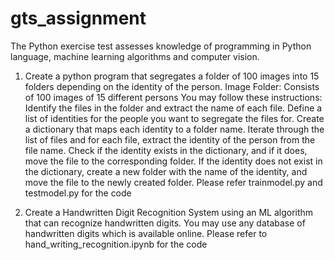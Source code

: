 # gts_assignment

The Python exercise test assesses knowledge of programming in Python language, machine learning algorithms and computer vision.


1. Create a python program that segregates a folder of 100 images into 15 folders depending on the identity of the person. 
Image Folder: Consists of 100 images of 15 different persons
You may follow these instructions:
Identify the files in the folder and extract the name of each file.
Define a list of identities for the people you want to segregate the files for.
Create a dictionary that maps each identity to a folder name.
Iterate through the list of files and for each file, extract the identity of the person from the file name.
Check if the identity exists in the dictionary, and if it does, move the file to the corresponding folder. If the identity does not exist in the dictionary, create a new folder with the name of the identity, and move the file to the newly created folder.
Please refer trainmodel.py and testmodel.py for the code

2. Create a Handwritten Digit Recognition System using an ML algorithm that can recognize handwritten digits. You may use any database of handwritten digits which is available online.
Please refer to hand_writing_recognition.ipynb for the code
